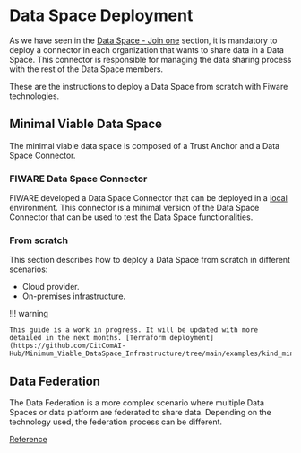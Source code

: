 # Data Space Deployment

As we have seen in the [Data Space - Join one](./join.md) section, it is mandatory to deploy a connector in each organization that wants to share data in a Data Space. This connector is responsible for managing the data sharing process with the rest of the Data Space members.

These are the instructions to deploy a Data Space from scratch with Fiware technologies.

## Minimal Viable Data Space

The minimal viable data space is composed of a Trust Anchor and a Data Space Connector.

### FIWARE Data Space Connector

FIWARE developed a Data Space Connector that can be deployed in a [local](https://github.com/FIWARE/data-space-connector/blob/main/doc/deployment-integration/local-deployment/LOCAL.MD) environment. This connector is a minimal version of the Data Space Connector that can be used to test the Data Space functionalities.

### From scratch

This section describes how to deploy a Data Space from scratch in different scenarios:

- Cloud provider.
- On-premises infrastructure.

!!! warning

    This guide is a work in progress. It will be updated with more detailed in the next months. [Terraform deployment](https://github.com/CitComAI-Hub/Minimum_Viable_DataSpace_Infrastructure/tree/main/examples/kind_minimal_ds_local).

## Data Federation

The Data Federation is a more complex scenario where multiple Data Spaces or data platform are federated to share data. Depending on the technology used, the federation process can be different.

[Reference](../../documentation/data_federation/index.md)